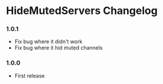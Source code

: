 # HideMutedServers Changelog

### 1.0.1

 - Fix bug where it didn't work
 - Fix bug where it hid muted channels

### 1.0.0

 - First release